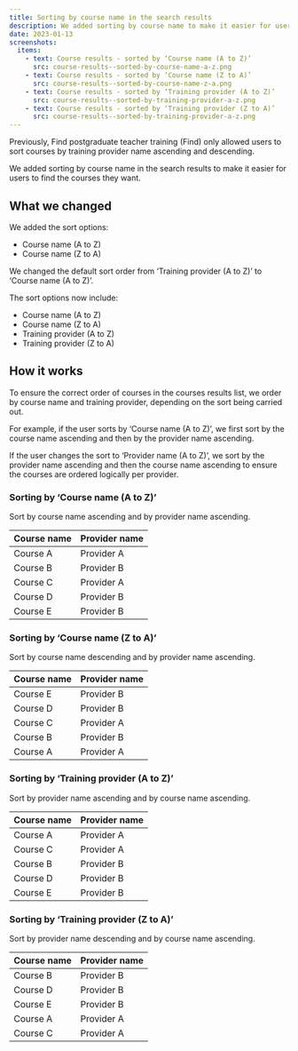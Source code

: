 ```yaml
---
title: Sorting by course name in the search results
description: We added sorting by course name to make it easier for users to find the courses they want
date: 2023-01-13
screenshots:
  items:
    - text: Course results - sorted by ‘Course name (A to Z)’
      src: course-results--sorted-by-course-name-a-z.png
    - text: Course results - sorted by ‘Course name (Z to A)’
      src: course-results--sorted-by-course-name-z-a.png
    - text: Course results - sorted by ‘Training provider (A to Z)’
      src: course-results--sorted-by-training-provider-a-z.png
    - text: Course results - sorted by ‘Training provider (Z to A)’
      src: course-results--sorted-by-training-provider-a-z.png
---
```


Previously, Find postgraduate teacher training (Find) only allowed users to sort courses by training provider name ascending and descending.

We added sorting by course name in the search results to make it easier for users to find the courses they want.

## What we changed

We added the sort options:

- Course name (A to Z)
- Course name (Z to A)

We changed the default sort order from ‘Training provider (A to Z)’ to ‘Course name (A to Z)’.

The sort options now include:

- Course name (A to Z)
- Course name (Z to A)
- Training provider (A to Z)
- Training provider (Z to A)

## How it works

To ensure the correct order of courses in the courses results list, we order by course name and training provider, depending on the sort being carried out.

For example, if the user sorts by ‘Course name (A to Z)’, we first sort by the course name ascending and then by the provider name ascending.

If the user changes the sort to ‘Provider name (A to Z)’, we sort by the provider name ascending and then the course name ascending to ensure the courses are ordered logically per provider.

###  Sorting by ‘Course name (A to Z)’

Sort by course name ascending and by provider name ascending.

| Course name | Provider name |
| ----------- | ------------- |
| Course A | Provider A |
| Course B | Provider B |
| Course C | Provider A |
| Course D | Provider B |
| Course E | Provider B |

### Sorting by ‘Course name (Z to A)’

Sort by course name descending and by provider name ascending.

| Course name | Provider name |
| ----------- | ------------- |
| Course E | Provider B |
| Course D | Provider B |
| Course C | Provider A |
| Course B | Provider B |
| Course A | Provider A |

### Sorting by ‘Training provider (A to Z)’

Sort by provider name ascending and by course name ascending.

| Course name | Provider name |
| ----------- | ------------- |
| Course A | Provider A |
| Course C | Provider A |
| Course B | Provider B |
| Course D | Provider B |
| Course E | Provider B |

### Sorting by ‘Training provider (Z to A)’

Sort by provider name descending and by course name ascending.

| Course name | Provider name |
| ----------- | ------------- |
| Course B | Provider B |
| Course D | Provider B |
| Course E | Provider B |
| Course A | Provider A |
| Course C | Provider A |

